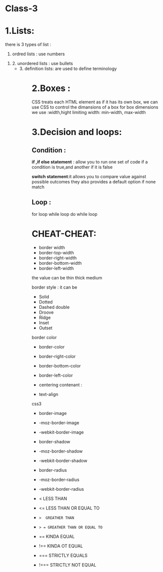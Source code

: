 # Class-3

# 1.Lists:
there is 3 types of list :
1. ordred lists : use numbers
<ol>
<li>
2. unordered lists : use bullets
<ul>
<li>
3. definition lists: are used to define terminology
<d1>
<dt>
<dd>

# 2.Boxes :

CSS treats each HTML element as if it has its own box, we can use CSS to control the dimansions of a box 
for box dimensions we use :width,hight
limiting width: min-width, max-width 


# 3.Decision and loops:

## Condition :

**if ,if else statement** : allow you to run one set of code if a condition is true,and another if it is false

**switch statement**:it allows you to compare value against possible outcomes they also provides a default option if none match 

## Loop : 
for loop 
while loop 
do while loop

# CHEAT-CHEAT:

- border width 
- border-top-width
- border-right-width
- border-bottom-width
- border-left-width

the value can be thin thick medium

border style : it  can be 

- Solid 
- Dotted
- Dashed double
- Droove
- Ridge 
- Inset
- Outset

border color

- border-color 
- border-right-color
- border-bottom-color
- border-left-color

- centering contenant :
- text-align

css3 
-  border-image
- -moz-border-image
- -webkit-border-image

- border-shadow
- -moz-border-shadow
- -webkit-border-shadow

-  border-radius
- -moz-border-radius
- -webkit-border-radius

- < LESS THAN
- <= LESS THAN OR EQUAL TO

-     >  GREATHER THAN
-     > = GREATHER THAN OR EQUAL TO

- == KINDA EQUAL
- !== KINDA OT EQUAL

- === STRICTLY EQUALS
- !=== STRICTLY NOT EQUAL 
